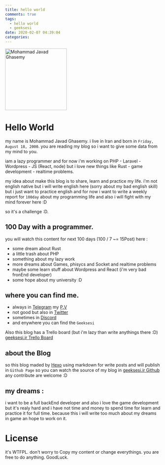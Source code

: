 ```yaml
---
title: hello world
comments: true
tags:
  - hello world
  - geeksesi
date: 2020-02-07 04:39:04
categories:
---
```

<style>
img { width: 200px; }
</style>

![Mohammad Javad Ghasemy](/images/avatar.jpeg)

# Hello World
my name is Mohammad Javad Ghasemy.
i live in Iran and born in `Friday, August 18, 2000`.
you are reading my blog so i want to give some data from my mind to you.

iam a lazy programmer and for now i'm working on PHP - Laravel - Wordpress - JS (React, node) but i love new things like Rust - game development - realtime problems.

my idea about make this blog is to share, learn and practice my life.
i'm not english native but i will write english here (sorry about my bad english skill)
but i just want to practice english and for now i want to write a weekly report for `100day` about my programming life and also i will fight with my mind forever here :D

so it's a challenge :D.

## 100 Day with a programmer.
you will watch this content for next 100 days (100 / 7 ~= 15Post) here :
- some dream about Rust
- a little trash about PHP
- something about my lazy work
- more dreams about Games, phisycs and Socket and realtime problems
- maybe some learn stuff about Wordpress and React (i'm very bad fronEnd developer)
- some hope about my university :D

## where you can find me.
- always in [Telegram](https://t.me/geeksesi) my [P.V](https://t.me/geeksesi_javad)
- not good but also in [Twitter](https://twitter.com/geeksesi)
- sometimes in [Discord](https://discord.gg/JKhZSa4)
- and enywhere you can find the `Geeksesi`

Also this blog has a Trello board (but i'm lazy than write anythings there :D) [geeksesi.ir Trello Board](https://trello.com/b/WN5rpScF/geeksesiir)

## about the Blog
so this blog maded by [Hexo](https://hexo.io) using markdown for write posts and will publish in `Github Page` so you can watch the source of my blog in [geeksesi.ir Github](https://github.com/geeksesi/geeksesi.github.io)
any contribute are welcome :D

## my dreams :
i want to be a full backEnd developer and also i love the game development but it's realy hard and i have not time and money to spend time for learn and practice it for full time.
because this i will write too much about my dreams in game an hope to work on it.

# License
it's WTFPL.
don't worry to Copy my content or change everythings.
you are free to do anything.
GoodLuck.